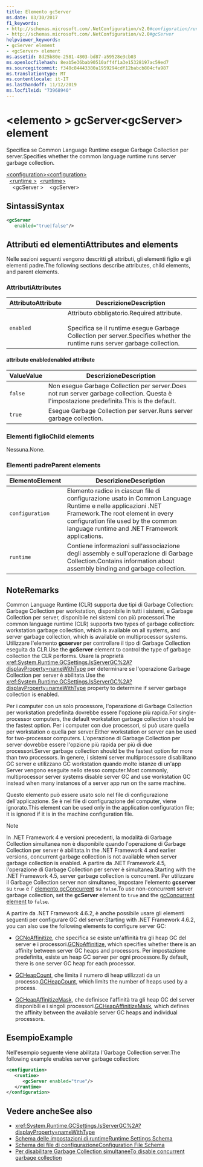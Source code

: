 ```yaml
---
title: Elemento gcServer
ms.date: 03/30/2017
f1_keywords:
- http://schemas.microsoft.com/.NetConfiguration/v2.0#configuration/runtime/gcServer
- http://schemas.microsoft.com/.NetConfiguration/v2.0#gcServer
helpviewer_keywords:
- gcServer element
- <gcServer> element
ms.assetid: 8d25b80e-2581-4803-bd87-a59528e3cb03
ms.openlocfilehash: 8eab5e36bab90510aff4f1a3e15328197ac59ed7
ms.sourcegitcommit: f348c84443380a1959294cdf12babcb804cfa987
ms.translationtype: MT
ms.contentlocale: it-IT
ms.lasthandoff: 11/12/2019
ms.locfileid: "73968940"
---
```

# <a name="gcserver-element"></a><span data-ttu-id="fcdb5-102">\<elemento > gcServer</span><span class="sxs-lookup"><span data-stu-id="fcdb5-102">\<gcServer> element</span></span>

<span data-ttu-id="fcdb5-103">Specifica se Common Language Runtime esegue Garbage Collection per server.</span><span class="sxs-lookup"><span data-stu-id="fcdb5-103">Specifies whether the common language runtime runs server garbage collection.</span></span>

<span data-ttu-id="fcdb5-104">[\<configuration>](../configuration-element.md)</span><span class="sxs-lookup"><span data-stu-id="fcdb5-104">[\<configuration>](../configuration-element.md)</span></span>\
<span data-ttu-id="fcdb5-105">&nbsp;&nbsp;[\<runtime >](runtime-element.md)</span><span class="sxs-lookup"><span data-stu-id="fcdb5-105">&nbsp;&nbsp;[\<runtime>](runtime-element.md)</span></span>\
<span data-ttu-id="fcdb5-106">&nbsp;&nbsp;&nbsp;&nbsp;\<gcServer ></span><span class="sxs-lookup"><span data-stu-id="fcdb5-106">&nbsp;&nbsp;&nbsp;&nbsp;\<gcServer></span></span>

## <a name="syntax"></a><span data-ttu-id="fcdb5-107">Sintassi</span><span class="sxs-lookup"><span data-stu-id="fcdb5-107">Syntax</span></span>

```xml
<gcServer
   enabled="true|false"/>
```

## <a name="attributes-and-elements"></a><span data-ttu-id="fcdb5-108">Attributi ed elementi</span><span class="sxs-lookup"><span data-stu-id="fcdb5-108">Attributes and elements</span></span>

<span data-ttu-id="fcdb5-109">Nelle sezioni seguenti vengono descritti gli attributi, gli elementi figlio e gli elementi padre.</span><span class="sxs-lookup"><span data-stu-id="fcdb5-109">The following sections describe attributes, child elements, and parent elements.</span></span>

### <a name="attributes"></a><span data-ttu-id="fcdb5-110">Attributi</span><span class="sxs-lookup"><span data-stu-id="fcdb5-110">Attributes</span></span>

|<span data-ttu-id="fcdb5-111">Attributo</span><span class="sxs-lookup"><span data-stu-id="fcdb5-111">Attribute</span></span>|<span data-ttu-id="fcdb5-112">Descrizione</span><span class="sxs-lookup"><span data-stu-id="fcdb5-112">Description</span></span>|
|---------------|-----------------|
|`enabled`|<span data-ttu-id="fcdb5-113">Attributo obbligatorio.</span><span class="sxs-lookup"><span data-stu-id="fcdb5-113">Required attribute.</span></span><br /><br /><span data-ttu-id="fcdb5-114">Specifica se il runtime esegue Garbage Collection per server.</span><span class="sxs-lookup"><span data-stu-id="fcdb5-114">Specifies whether the runtime runs server garbage collection.</span></span>|

#### <a name="enabled-attribute"></a><span data-ttu-id="fcdb5-115">attributo enabled</span><span class="sxs-lookup"><span data-stu-id="fcdb5-115">enabled attribute</span></span>

|<span data-ttu-id="fcdb5-116">Value</span><span class="sxs-lookup"><span data-stu-id="fcdb5-116">Value</span></span>|<span data-ttu-id="fcdb5-117">Descrizione</span><span class="sxs-lookup"><span data-stu-id="fcdb5-117">Description</span></span>|
|-----------|-----------------|
|`false`|<span data-ttu-id="fcdb5-118">Non esegue Garbage Collection per server.</span><span class="sxs-lookup"><span data-stu-id="fcdb5-118">Does not run server garbage collection.</span></span> <span data-ttu-id="fcdb5-119">Questa è l'impostazione predefinita.</span><span class="sxs-lookup"><span data-stu-id="fcdb5-119">This is the default.</span></span>|
|`true`|<span data-ttu-id="fcdb5-120">Esegue Garbage Collection per server.</span><span class="sxs-lookup"><span data-stu-id="fcdb5-120">Runs server garbage collection.</span></span>|

### <a name="child-elements"></a><span data-ttu-id="fcdb5-121">Elementi figlio</span><span class="sxs-lookup"><span data-stu-id="fcdb5-121">Child elements</span></span>

<span data-ttu-id="fcdb5-122">Nessuna.</span><span class="sxs-lookup"><span data-stu-id="fcdb5-122">None.</span></span>

### <a name="parent-elements"></a><span data-ttu-id="fcdb5-123">Elementi padre</span><span class="sxs-lookup"><span data-stu-id="fcdb5-123">Parent elements</span></span>

|<span data-ttu-id="fcdb5-124">Elemento</span><span class="sxs-lookup"><span data-stu-id="fcdb5-124">Element</span></span>|<span data-ttu-id="fcdb5-125">Descrizione</span><span class="sxs-lookup"><span data-stu-id="fcdb5-125">Description</span></span>|
|-------------|-----------------|
|`configuration`|<span data-ttu-id="fcdb5-126">Elemento radice in ciascun file di configurazione usato in Common Language Runtime e nelle applicazioni .NET Framework.</span><span class="sxs-lookup"><span data-stu-id="fcdb5-126">The root element in every configuration file used by the common language runtime and .NET Framework applications.</span></span>|
|`runtime`|<span data-ttu-id="fcdb5-127">Contiene informazioni sull'associazione degli assembly e sull'operazione di Garbage Collection.</span><span class="sxs-lookup"><span data-stu-id="fcdb5-127">Contains information about assembly binding and garbage collection.</span></span>|

## <a name="remarks"></a><span data-ttu-id="fcdb5-128">Note</span><span class="sxs-lookup"><span data-stu-id="fcdb5-128">Remarks</span></span>

<span data-ttu-id="fcdb5-129">Common Language Runtime (CLR) supporta due tipi di Garbage Collection: Garbage Collection per workstation, disponibile in tutti i sistemi, e Garbage Collection per server, disponibile nei sistemi con più processori.</span><span class="sxs-lookup"><span data-stu-id="fcdb5-129">The common language runtime (CLR) supports two types of garbage collection: workstation garbage collection, which is available on all systems, and server garbage collection, which is available on multiprocessor systems.</span></span> <span data-ttu-id="fcdb5-130">Utilizzare l'elemento **gcserver** per controllare il tipo di Garbage Collection eseguita da CLR.</span><span class="sxs-lookup"><span data-stu-id="fcdb5-130">Use the **gcServer** element to control the type of garbage collection the CLR performs.</span></span> <span data-ttu-id="fcdb5-131">Usare la proprietà <xref:System.Runtime.GCSettings.IsServerGC%2A?displayProperty=nameWithType> per determinare se l'operazione Garbage Collection per server è abilitata.</span><span class="sxs-lookup"><span data-stu-id="fcdb5-131">Use the <xref:System.Runtime.GCSettings.IsServerGC%2A?displayProperty=nameWithType> property to determine if server garbage collection is enabled.</span></span>

<span data-ttu-id="fcdb5-132">Per i computer con un solo processore, l'operazione di Garbage Collection per workstation predefinita dovrebbe essere l'opzione più rapida.</span><span class="sxs-lookup"><span data-stu-id="fcdb5-132">For single-processor computers, the default workstation garbage collection should be the fastest option.</span></span> <span data-ttu-id="fcdb5-133">Per i computer con due processori, si può usare quella per workstation o quella per server.</span><span class="sxs-lookup"><span data-stu-id="fcdb5-133">Either workstation or server can be used for two-processor computers.</span></span> <span data-ttu-id="fcdb5-134">L'operazione di Garbage Collection per server dovrebbe essere l'opzione più rapida per più di due processori.</span><span class="sxs-lookup"><span data-stu-id="fcdb5-134">Server garbage collection should be the fastest option for more than two processors.</span></span> <span data-ttu-id="fcdb5-135">In genere, i sistemi server multiprocessore disabilitano GC server e utilizzano GC workstation quando molte istanze di un'app Server vengono eseguite nello stesso computer.</span><span class="sxs-lookup"><span data-stu-id="fcdb5-135">Most commonly, multiprocessor server systems disable server GC and use workstation GC instead when many instances of a server app run on the same machine.</span></span>

<span data-ttu-id="fcdb5-136">Questo elemento può essere usato solo nel file di configurazione dell'applicazione. Se è nel file di configurazione del computer, viene ignorato.</span><span class="sxs-lookup"><span data-stu-id="fcdb5-136">This element can be used only in the application configuration file; it is ignored if it is in the machine configuration file.</span></span>

> [!NOTE]
> <span data-ttu-id="fcdb5-137">In .NET Framework 4 e versioni precedenti, la modalità di Garbage Collection simultanea non è disponibile quando l'operazione di Garbage Collection per server è abilitata.</span><span class="sxs-lookup"><span data-stu-id="fcdb5-137">In the .NET Framework 4 and earlier versions, concurrent garbage collection is not available when server garbage collection is enabled.</span></span> <span data-ttu-id="fcdb5-138">A partire da .NET Framework 4.5, l'operazione di Garbage Collection per server è simultanea.</span><span class="sxs-lookup"><span data-stu-id="fcdb5-138">Starting with the .NET Framework 4.5, server garbage collection is concurrent.</span></span> <span data-ttu-id="fcdb5-139">Per utilizzare il Garbage Collection server non simultaneo, impostare l'elemento **gcserver** su `true` e l' [elemento gcConcurrent](gcconcurrent-element.md) su `false`.</span><span class="sxs-lookup"><span data-stu-id="fcdb5-139">To use non-concurrent server garbage collection, set the **gcServer** element to `true` and the [gcConcurrent element](gcconcurrent-element.md) to `false`.</span></span>

<span data-ttu-id="fcdb5-140">A partire da .NET Framework 4.6.2, è anche possibile usare gli elementi seguenti per configurare GC del server:</span><span class="sxs-lookup"><span data-stu-id="fcdb5-140">Starting with .NET Framework 4.6.2, you can also use the following elements to configure server GC:</span></span>

- <span data-ttu-id="fcdb5-141">[GCNoAffinitize](gcnoaffinitize-element.md), che specifica se esiste un'affinità tra gli heap GC del server e i processori.</span><span class="sxs-lookup"><span data-stu-id="fcdb5-141">[GCNoAffinitize](gcnoaffinitize-element.md), which specifies whether there is an affinity between server GC heaps and processors.</span></span> <span data-ttu-id="fcdb5-142">Per impostazione predefinita, esiste un heap GC server per ogni processore.</span><span class="sxs-lookup"><span data-stu-id="fcdb5-142">By default, there is one server GC heap for each processor.</span></span>

- <span data-ttu-id="fcdb5-143">[GCHeapCount](gcheapcount-element.md), che limita il numero di heap utilizzati da un processo.</span><span class="sxs-lookup"><span data-stu-id="fcdb5-143">[GCHeapCount](gcheapcount-element.md), which limits the number of heaps used by a process.</span></span>

- <span data-ttu-id="fcdb5-144">[GCHeapAffinitizeMask](gcheapaffinitizemask-element.md), che definisce l'affinità tra gli heap GC del server disponibili e i singoli processori.</span><span class="sxs-lookup"><span data-stu-id="fcdb5-144">[GCHeapAffinitizeMask](gcheapaffinitizemask-element.md), which defines the affinity between the available server GC heaps and individual processors.</span></span>

## <a name="example"></a><span data-ttu-id="fcdb5-145">Esempio</span><span class="sxs-lookup"><span data-stu-id="fcdb5-145">Example</span></span>

<span data-ttu-id="fcdb5-146">Nell'esempio seguente viene abilitata l'Garbage Collection server:</span><span class="sxs-lookup"><span data-stu-id="fcdb5-146">The following example enables server garbage collection:</span></span>

```xml
<configuration>
   <runtime>
      <gcServer enabled="true"/>
   </runtime>
</configuration>
```

## <a name="see-also"></a><span data-ttu-id="fcdb5-147">Vedere anche</span><span class="sxs-lookup"><span data-stu-id="fcdb5-147">See also</span></span>

- <xref:System.Runtime.GCSettings.IsServerGC%2A?displayProperty=nameWithType>
- [<span data-ttu-id="fcdb5-148">Schema delle impostazioni di runtime</span><span class="sxs-lookup"><span data-stu-id="fcdb5-148">Runtime Settings Schema</span></span>](index.md)
- [<span data-ttu-id="fcdb5-149">Schema dei file di configurazione</span><span class="sxs-lookup"><span data-stu-id="fcdb5-149">Configuration File Schema</span></span>](../index.md)
- [<span data-ttu-id="fcdb5-150">Per disabilitare Garbage Collection simultanee</span><span class="sxs-lookup"><span data-stu-id="fcdb5-150">To disable concurrent garbage collection</span></span>](gcconcurrent-element.md#to-disable-background-garbage-collection)
